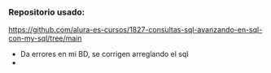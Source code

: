 ### Repositorio usado:

https://github.com/alura-es-cursos/1827-consultas-sql-avanzando-en-sql-con-my-sql/tree/main

- Da errores en mi BD, se corrigen arreglando el sql
- 
